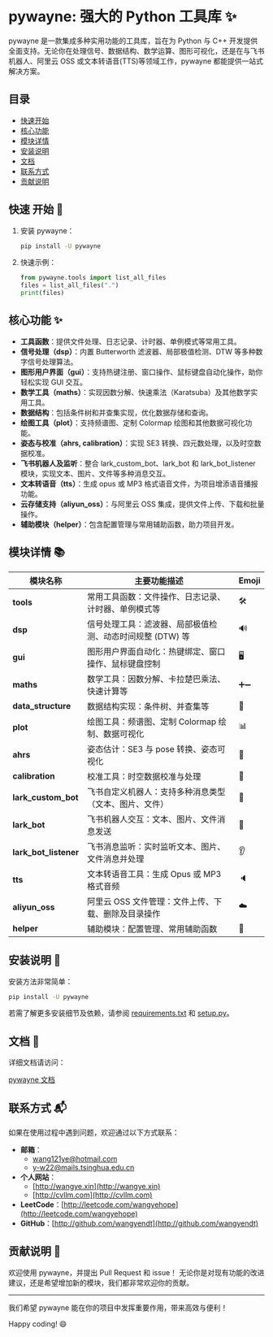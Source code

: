 # pywayne: 强大的 Python 工具库 ✨

pywayne 是一款集成多种实用功能的工具库，旨在为 Python 与 C++ 开发提供全面支持。无论你在处理信号、数据结构、数学运算、图形可视化，还是在与飞书机器人、阿里云 OSS 或文本转语音(TTS)等领域工作，pywayne 都能提供一站式解决方案。

## 目录
- [快速开始](#快速-开始)
- [核心功能](#核心功能)
- [模块详情](#模块详情)
- [安装说明](#安装说明)
- [文档](#文档)
- [联系方式](#联系方式)
- [贡献说明](#贡献说明)

## 快速 开始 🚀
1. 安装 pywayne：
   ```bash
   pip install -U pywayne
   ```
2. 快速示例：
   ```python
   from pywayne.tools import list_all_files
   files = list_all_files(".")
   print(files)
   ```

## 核心功能 ✨
- **工具函数**：提供文件处理、日志记录、计时器、单例模式等常用工具。
- **信号处理（dsp）**：内置 Butterworth 滤波器、局部极值检测、DTW 等多种数字信号处理算法。
- **图形用户界面（gui）**：支持热键注册、窗口操作、鼠标键盘自动化操作，助你轻松实现 GUI 交互。
- **数学工具（maths）**：实现因数分解、快速乘法（Karatsuba）及其他数学实用工具。
- **数据结构**：包括条件树和并查集实现，优化数据存储和查询。
- **绘图工具（plot）**：支持频谱图、定制 Colormap 绘图和其他数据可视化功能。
- **姿态与校准（ahrs, calibration）**：实现 SE3 转换、四元数处理，以及时空数据校准。
- **飞书机器人及监听**：整合 lark_custom_bot、lark_bot 和 lark_bot_listener 模块，实现文本、图片、文件等多种消息交互。
- **文本转语音（tts）**：生成 opus 或 MP3 格式语音文件，为项目增添语音播报功能。
- **云存储支持（aliyun_oss）**：与阿里云 OSS 集成，提供文件上传、下载和批量操作。
- **辅助模块（helper）**：包含配置管理与常用辅助函数，助力项目开发。

## 模块详情 📚

| 模块名称             | 主要功能描述                                                                   | Emoji  |
| -------------------- | ------------------------------------------------------------------------------ | ------ |
| **tools**            | 常用工具函数：文件操作、日志记录、计时器、单例模式等                            | 🛠️     |
| **dsp**              | 信号处理工具：滤波器、局部极值检测、动态时间规整 (DTW) 等                        | 🔊     |
| **gui**              | 图形用户界面自动化：热键绑定、窗口操作、鼠标键盘控制                               | 🖥️     |
| **maths**            | 数学工具：因数分解、卡拉楚巴乘法、快速计算等                                      | ➕➖    |
| **data_structure**   | 数据结构实现：条件树、并查集等                                                   | 🌲     |
| **plot**             | 绘图工具：频谱图、定制 Colormap 绘制、数据可视化                                  | 📊     |
| **ahrs**             | 姿态估计：SE3 与 pose 转换、姿态可视化                                           | 🧭     |
| **calibration**      | 校准工具：时空数据校准与处理                                                    | 🔧     |
| **lark_custom_bot**  | 飞书自定义机器人：支持多种消息类型（文本、图片、文件）                             | 🤖     |
| **lark_bot**         | 飞书机器人交互：文本、图片、文件消息发送                                         | 💬     |
| **lark_bot_listener**| 飞书消息监听：实时监听文本、图片、文件消息并处理                                   | 👂     |
| **tts**              | 文本转语音工具：生成 Opus 或 MP3 格式音频                                       | 🔈     |
| **aliyun_oss**       | 阿里云 OSS 文件管理：文件上传、下载、删除及目录操作                                | ☁️     |
| **helper**           | 辅助模块：配置管理、常用辅助函数                                                 | 🧰     |

## 安装说明 🔧

安装方法非常简单：

```bash
pip install -U pywayne
```

若需了解更多安装细节及依赖，请参阅 [requirements.txt](./requirements.txt) 和 [setup.py](./setup.py)。

## 文档 📖

详细文档请访问：

[pywayne 文档](https://wayne-algorithm-lib.readthedocs.io/)

## 联系方式 📬

如果在使用过程中遇到问题，欢迎通过以下方式联系：

- **邮箱**：
  - wang121ye@hotmail.com
  - y-w22@mails.tsinghua.edu.cn
- **个人网站**：
  - [http://wangye.xin](http://wangye.xin)
  - [http://cvllm.com](http://cvllm.com)
- **LeetCode**：[http://leetcode.com/wangyehope](http://leetcode.com/wangyehope)
- **GitHub**：[http://github.com/wangyendt](http://github.com/wangyendt)

## 贡献说明 🤝

欢迎使用 pywayne，并提出 Pull Request 和 issue！
无论你是对现有功能的改进建议，还是希望增加新的模块，我们都非常欢迎你的贡献。

---

我们希望 pywayne 能在你的项目中发挥重要作用，带来高效与便利！

Happy coding! 😄
